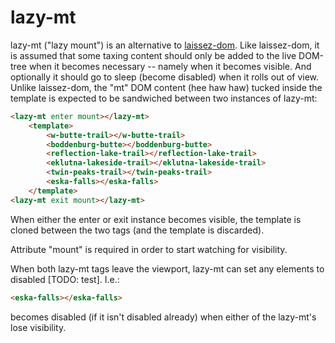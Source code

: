 # lazy-mt

lazy-mt ("lazy mount") is an alternative to [laissez-dom](https://github.com/bahrus/laissez-dom).  Like laissez-dom, it is assumed that some taxing content should only be added to the live DOM-tree when it becomes necessary -- namely when it becomes visible.  And optionally it should go to sleep (become disabled) when it rolls out of view.  Unlike laissez-dom, the "mt" DOM content (hee haw haw) tucked inside the template is expected to be sandwiched between two instances of lazy-mt:

```html
<lazy-mt enter mount></lazy-mt>
    <template>
        <w-butte-trail></w-butte-trail>
        <boddenburg-butte></boddenburg-butte>
        <reflection-lake-trail></reflection-lake-trail>
        <eklutna-lakeside-trail></eklutna-lakeside-trail>
        <twin-peaks-trail></twin-peaks-trail>
        <eska-falls></eska-falls>
    </template>
<lazy-mt exit mount></lazy-mt>
```

When either the enter or exit instance becomes visible, the template is cloned between the two tags (and the template is discarded).

Attribute "mount" is required in order to start watching for visibility.

When both lazy-mt tags leave the viewport, lazy-mt can set any elements to disabled [TODO: test].  I.e.:

```html
<eska-falls></eska-falls>
```
becomes disabled (if it isn't disabled already) when either of the lazy-mt's lose visibility.

